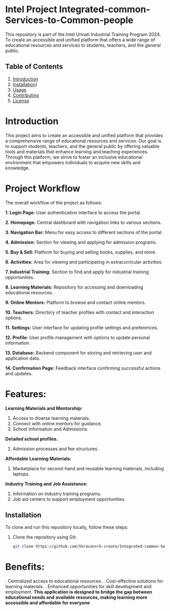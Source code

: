 # Intel Project Integrated-common-Services-to-Common-people
This repository is part of the Intel Unnati Industrial Training Program 2024. To create an accessible and unified platform that offers a wide range of educational resources and services to students, teachers, and the general public.

## Table of Contents
1. [Introduction](#introduction)
2. [Installation](#installation))
4. [Usage](#usage)
5. [Contributing](#contributing)
6. [License](#license)

# Introduction
This project aims to create an accessible and unified platform that provides a comprehensive range of educational resources and services. Our goal is to support students, teachers, and the general public by offering valuable tools and materials that enhance learning and teaching experiences. Through this platform, we strive to foster an inclusive educational environment that empowers individuals to acquire new skills and knowledge.

# Project Workflow
The overall workflow of the project as follows:

**1. Login Page:** User authentication interface to access the portal.

**2. Homepage:** Central dashboard with navigation links to various sections.

**3. Navigation Bar:** Menu for easy access to different sections of the portal.

**4. Admission:** Section for viewing and applying for admission programs.

**5. Buy & Sell:** Platform for buying and selling books, supplies, and more.

**6. Activities:** Area for viewing and participating in extracurricular activities.

**7. Industrial Training:** Section to find and apply for industrial training opportunities.

**8. Learning Materials:** Repository for accessing and downloading educational resources.

**9. Online Mentors:** Platform to browse and contact online mentors.

**10. Teachers:** Directory of teacher profiles with contact and interaction options.

**11. Settings:** User interface for updating profile settings and preferences.

**12. Profile:** User profile management with options to update personal information.

**13. Database:** Backend component for storing and retrieving user and application data.

**14. Confirmation Page:** Feedback interface confirming successful actions and updates.

# Features:
**Learning Materials and Mentorship:**
1. Access to diverse learning materials.
2. Connect with online mentors for guidance.
3. School Information and Admissions:


**Detailed school profiles.**
1. Admission processes and fee structures.


**Affordable Learning Materials:**
1. Marketplace for second-hand and reusable learning materials, including laptops.


**Industry Training and Job Assistance:**
1. Information on industry training programs.
2. Job aid centers to support employment opportunities.

## Installation

To clone and run this repository locally, follow these steps:

1. Clone the repository using Git:
   ```bash
   git clone https://github.com/Shravansrk-create/Integrated-common-Services-to-Common-people.git

# Benefits:
. Centralized access to educational resources.
. Cost-effective solutions for learning materials.
. Enhanced opportunities for skill development and employment.
**This application is designed to bridge the gap between educational needs and available resources, making learning more accessible and affordable for everyone**
